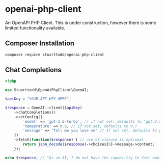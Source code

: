 # openai-php-client
An OpenAPI PHP Client. This is under construction, however there is some limited functionality available.

## Composer Installation
```bash
composer require stuarttodd/openai-php-client
```

## Chat Completions
```php
<?php

use Stuarttodd\OpenAiPhpClient\OpenAI;

$apiKey = "YOUR_API_KEY_HERE";

$response = OpenAI::client($apiKey)
    ->chatCompletions()
    ->setConfig([
        'model' => 'gpt-3.5-turbo', // if not set, defaults to 'gpt-3.5-turbo'
        'temperature' => 0.9, // if not set, defaults to 0.7
        'message' => 'Tell me you love me' // If not set, defaults to giving you a random Chuck Norris joke
    ])
    ->fetch(function($response) { // use of closure is optional
        return json_decode($response)->choices[0]->message->content;
    }); 

echo $response; // "As an AI, I do not have the capability to feel emotions or love. However, I am here to assist you with any questions or tasks you may have."
```
